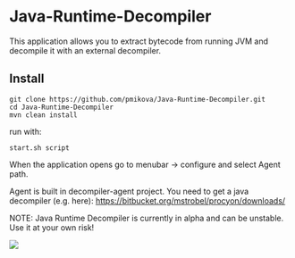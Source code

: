 # Java-Runtime-Decompiler
This application allows you to extract bytecode from running JVM and decompile it with an external decompiler.
## Install
```
git clone https://github.com/pmikova/Java-Runtime-Decompiler.git
cd Java-Runtime-Decompiler
mvn clean install
```
run with:
```
start.sh script
```
When the application opens go to menubar -> configure and select Agent path.

Agent is built in decompiler-agent project.
You need to get a java decompiler (e.g. here):
https://bitbucket.org/mstrobel/procyon/downloads/  

NOTE: Java Runtime Decompiler is currently in alpha and can be unstable. Use it at your own risk!

![](https://i.imgur.com/3N8hFOp.png)
